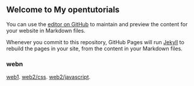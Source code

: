 ## Welcome to My opentutorials

You can use the [editor on GitHub](https://github.com/ohrak22/my-opentutorials/edit/master/index.md) to maintain and preview the content for your website in Markdown files.

Whenever you commit to this repository, GitHub Pages will run [Jekyll](https://jekyllrb.com/) to rebuild the pages in your site, from the content in your Markdown files.

### webn

[web1](https://ohrak22.github.io/my-opentutorials/webn/web1/).
[web2/css](https://ohrak22.github.io/my-opentutorials/webn/web2/css).
[web2/javascript](https://ohrak22.github.io/my-opentutorials/webn/web2/java).


